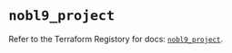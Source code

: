 # `nobl9_project`

Refer to the Terraform Registory for docs: [`nobl9_project`](https://registry.terraform.io/providers/nobl9/nobl9/0.22.0/docs/resources/project).
